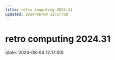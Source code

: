 ```yaml
---
title: retro computing 2024.31
updated: 2024-08-04 12:17:00
---
```


# retro computing 2024.31

(date: 2024-08-04 12:17:00)

